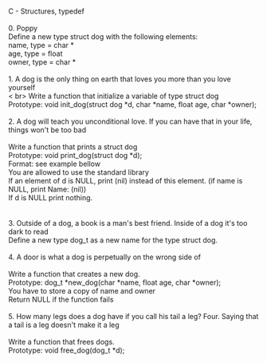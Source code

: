 <br> C - Structures, typedef <br> <br> 0. Poppy <br> Define a new type struct dog with the following elements:<br> name, type = char *<br> age, type = float <br> owner, type = char *<br> 
<br> 1. A dog is the only thing on earth that loves you more than you love yourself <br> < br> Write a function that initialize a variable of type struct dog <br> Prototype: void init_dog(struct dog *d, char *name, float age, char *owner); <br> <br> 2. A dog will teach you unconditional love. If you can have that in your life, things won't be too bad <br> <br> Write a function that prints a struct dog <br> Prototype: void print_dog(struct dog *d);<br>Format: see example bellow<br>You are allowed to use the standard library<br>If an element of d is NULL, print (nil) instead of this element. (if name is NULL, print Name: (nil))<br>If d is NULL print nothing.<br>
 <br> <br> 3. Outside of a dog, a book is a man's best friend. Inside of a dog it's too dark to read<br>Define a new type dog_t as a new name for the type struct dog.<br> <br> 4. A door is what a dog is perpetually on the wrong side of<br> <br> Write a function that creates a new dog.<br>Prototype: dog_t *new_dog(char *name, float age, char *owner);<br>You have to store a copy of name and owner<br>Return NULL if the function fails<br> 
<br> 5. How many legs does a dog have if you call his tail a leg? Four. Saying that a tail is a leg doesn't make it a leg <br> <br> Write a function that frees dogs. <br> Prototype: void free_dog(dog_t *d);<br> 
